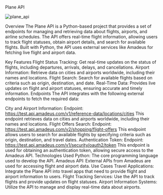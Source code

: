 Plane API

![plane_api](https://github.com/user-attachments/assets/41b46fcd-8e7b-46a8-bbef-f9941ee02c0f)

Overview
The Plane API is a Python-based project that provides a set of endpoints for managing and retrieving data about flights, airports, and airline schedules. The API offers real-time flight information, allowing users to track flight statuses, obtain airport details, and search for available flights. Built with Python, the API uses external services like Amadeus for fetching live flight and airport data.

Key Features
Flight Status Tracking: Get real-time updates on the status of flights, including departures, arrivals, delays, and cancellations.
Airport Information: Retrieve data on cities and airports worldwide, including their names and locations.
Flight Search: Search for available flights based on criteria such as origin, destination, and date.
Real-Time Data: Provides live updates on flight and airport statuses, ensuring accurate and timely information.
Endpoints
The API integrates with the following external endpoints to fetch the required data:

City and Airport Information:
Endpoint: https://test.api.amadeus.com/v1/reference-data/locations/cities
This endpoint retrieves data on cities and airports worldwide, including their names and locations.
Flight Offers Search:
Endpoint: https://test.api.amadeus.com/v2/shopping/flight-offers
This endpoint allows users to search for available flights by specifying criteria such as origin, destination, and travel dates.
Authentication Token:
Endpoint: https://test.api.amadeus.com/v1/security/oauth2/token
This endpoint is used for obtaining an authentication token, allowing secure access to the Amadeus API.
Technologies Used
Python: The core programming language used to develop the API.
Amadeus API: External APIs from Amadeus are used for accessing flight and airport data.
Use Cases
Travel Applications: Integrate the Plane API into travel apps that need to provide flight and airport information to users.
Flight Tracking Services: Use the API to track flights and provide updates on flight statuses.
Airport Information Systems: Utilize the API to manage and display real-time data about airports.

